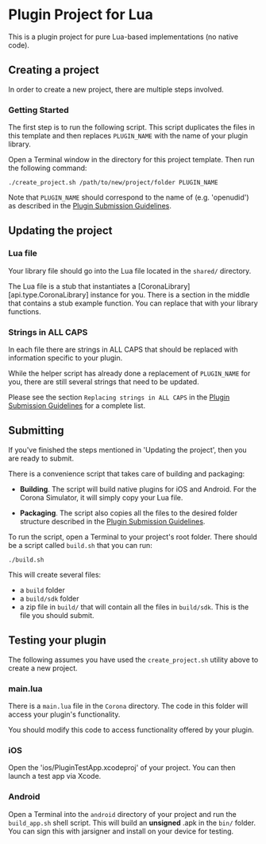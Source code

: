 # Plugin Project for Lua 

This is a plugin project for pure Lua-based implementations (no native code).

## Creating a project

In order to create a new project, there are multiple steps involved.

### Getting Started

The first step is to run the following script. This script duplicates the files in this template and then replaces `PLUGIN_NAME` with the name of your plugin library.

Open a Terminal window in the directory for this project template. Then run the following command:

``````
./create_project.sh /path/to/new/project/folder PLUGIN_NAME
``````

Note that `PLUGIN_NAME` should correspond to the name of (e.g. 'openudid') as described in the [Plugin Submission Guidelines](http://docs.coronalabs.com/daily/native/plugin/submission.html).

## Updating the project

### Lua file

Your library file should go into the Lua file located in the `shared/` directory.

The Lua file is a stub that instantiates a [CoronaLibrary][api.type.CoronaLibrary] instance for you. There is a section in the middle that contains a stub example function. You can replace that with your library functions.

### Strings in ALL CAPS

In each file there are strings in ALL CAPS that should be replaced with information specific to your plugin. 

While the helper script has already done a replacement of `PLUGIN_NAME` for you, there are still several strings that need to be updated.

Please see the section `Replacing strings in ALL CAPS` in the [Plugin Submission Guidelines](http://docs.coronalabs.com/daily/native/plugin/submission.html) for a complete list.

## Submitting

If you've finished the steps mentioned in 'Updating the project', then you are ready to submit. 

There is a convenience script that takes care of building and packaging:

* __Building__. The script will build native plugins for iOS and Android. For the Corona Simulator, it will simply copy your Lua file.

* __Packaging__. The script also copies all the files to the desired folder structure described in the [Plugin Submission Guidelines](http://docs.coronalabs.com/daily/native/plugin/submission.html).

To run the script, open a Terminal to your project's root folder. There should be a script called `build.sh` that you can run:

``````
./build.sh
``````

This will create several files:

* a `build` folder
* a `build/sdk` folder
* a zip file in `build/` that will contain all the files in `build/sdk`. This is the file you should submit.

## Testing your plugin

The following assumes you have used the `create_project.sh` utility above to create a new project.

### main.lua

There is a `main.lua` file in the `Corona` directory. The code in this folder will access your plugin's functionality.

You should modify this code to access functionality offered by your plugin.

### iOS

Open the 'ios/PluginTestApp.xcodeproj' of your project. You can then launch a test app via Xcode.

### Android

Open a Terminal into the `android` directory of your project and run the `build_app.sh` shell script. This will build an __unsigned__ .apk in the `bin/` folder. You can sign this with jarsigner and install on your device for testing.

